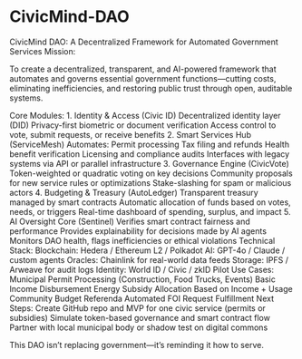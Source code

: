 # CivicMind-DAO
CivicMind DAO: A Decentralized Framework for Automated Government Services Mission: 

To create a decentralized, transparent, and AI-powered framework that automates and governs essential government functions—cutting costs, eliminating inefficiencies, and restoring public trust through open, auditable systems.

Core Modules: 1. Identity & Access (Civic ID) Decentralized identity layer (DID) Privacy-first biometric or document verification Access control to vote, submit requests, or receive benefits 2. Smart Services Hub (ServiceMesh) Automates: Permit processing Tax filing and refunds Health benefit verification Licensing and compliance audits Interfaces with legacy systems via API or parallel infrastructure 3. Governance Engine (CivicVote) Token-weighted or quadratic voting on key decisions Community proposals for new service rules or optimizations Stake-slashing for spam or malicious actors 4. Budgeting & Treasury (AutoLedger) Transparent treasury managed by smart contracts Automatic allocation of funds based on votes, needs, or triggers Real-time dashboard of spending, surplus, and impact 5. AI Oversight Core (Sentinel) Verifies smart contract fairness and performance Provides explainability for decisions made by AI agents Monitors DAO health, flags inefficiencies or ethical violations Technical Stack: Blockchain: Hedera / Ethereum L2 / Polkadot AI: GPT-4o / Claude / custom agents Oracles: Chainlink for real-world data feeds Storage: IPFS / Arweave for audit logs Identity: World ID / Civic / zkID Pilot Use Cases: Municipal Permit Processing (Construction, Food Trucks, Events) Basic Income Disbursement Energy Subsidy Allocation Based on Income + Usage Community Budget Referenda Automated FOI Request Fulfillment Next Steps: Create GitHub repo and MVP for one civic service (permits or subsidies) Simulate token-based governance and smart contract flow Partner with local municipal body or shadow test on digital commons 

This DAO isn’t replacing government—it’s reminding it how to serve.

